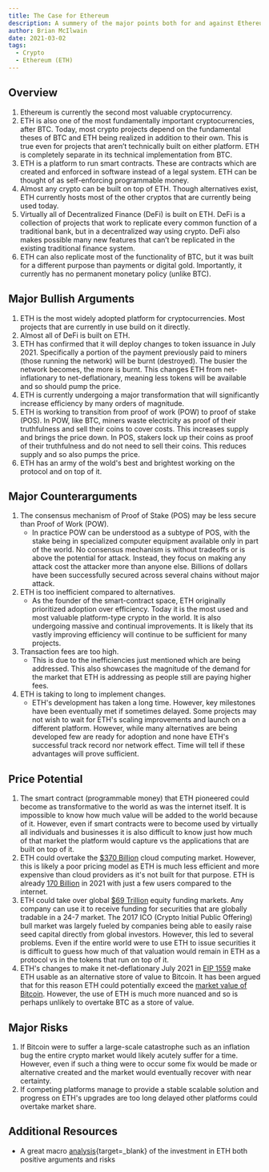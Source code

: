 ```yaml
---
title: The Case for Ethereum
description: A summery of the major points both for and against Ethereum and cryptocurrencies in general.
author: Brian McIlwain
date: 2021-03-02
tags:
  - Crypto
  - Ethereum (ETH)
---
```


## Overview

1. Ethereum is currently the second most valuable cryptocurrency.
2. ETH is also one of the most fundamentally important cryptocurrencies, after BTC. Today, most crypto projects depend on the fundamental theses of BTC and ETH being realized in addition to their own. This is true even for projects that aren’t technically built on either platform. ETH is completely separate in its technical implementation from BTC.
3. ETH is a platform to run smart contracts. These are contracts which are created and enforced in software instead of a legal system. ETH can be thought of as self-enforcing programmable money.
4. Almost any crypto can be built on top of ETH. Though alternatives exist, ETH currently hosts most of the other cryptos that are currently being used today.
5. Virtually all of Decentralized Finance (DeFi) is built on ETH. DeFi is a collection of projects that work to replicate every common function of a traditional bank, but in a decentralized way using crypto. DeFi also makes possible many new features that can’t be replicated in the existing traditional finance system.
6. ETH can also replicate most of the functionality of BTC, but it was built for a different purpose than payments or digital gold. Importantly, it currently has no permanent monetary policy (unlike BTC).

## Major Bullish Arguments

1. ETH is the most widely adopted platform for cryptocurrencies. Most projects that are currently in use build on it directly.
2. Almost all of DeFi is built on ETH.
3. ETH has confirmed that it will deploy changes to token issuance in July 2021. Specifically a portion of the payment previously paid to miners (those running the network) will be burnt (destroyed). The busier the network becomes, the more is burnt. This changes ETH from net-inflationary to net-deflationary, meaning less tokens will be available and so should pump the price.
4. ETH is currently undergoing a major transformation that will significantly increase efficiency by many orders of magnitude.
5. ETH is working to transition from proof of work (POW) to proof of stake (POS). In POW, like BTC, miners waste electricity as proof of their truthfulness and sell their coins to cover costs. This increases supply and brings the price down. In POS, stakers lock up their coins as proof of their truthfulness and do not need to sell their coins. This reduces supply and so also pumps the price.
6. ETH has an army of the wold's best and brightest working on the protocol and on top of it.

## Major Counterarguments

1. The consensus mechanism of Proof of Stake (POS) may be less secure than Proof of Work (POW).
   - In practice POW can be understood as a subtype of POS, with the stake being in specialized computer equipment available only in part of the world. No consensus mechanism is without tradeoffs or is above the potential for attack. Instead, they focus on making any attack cost the attacker more than anyone else. Billions of dollars have been successfully secured across several chains without major attack.
2. ETH is too inefficient compared to alternatives.
   - As the founder of the smart-contract space, ETH originally prioritized adoption over efficiency. Today it is the most used and most valuable platform-type crypto in the world. It is also undergoing massive and continual improvements. It is likely that its vastly improving efficiency will continue to be sufficient for many projects.
3. Transaction fees are too high.
   - This is due to the inefficiencies just mentioned which are being addressed. This also showcases the magnitude of the demand for the market that ETH is addressing as people still are paying higher fees.
4. ETH is taking to long to implement changes.
   - ETH's development has taken a long time. However, key milestones have been eventually met if sometimes delayed. Some projects may not wish to wait for ETH's scaling improvements and launch on a different platform. However, while many alternatives are being developed few are ready for adoption and none have ETH's successful track record nor network effect. Time will tell if these advantages will prove sufficient.

## Price Potential

1. The smart contract (programmable money) that ETH pioneered could become as transformative to the world as was the internet itself. It is impossible to know how much value will be added to the world because of it. However, even if smart contracts were to become used by virtually all individuals and businesses it is also difficult to know just how much of that market the platform would capture vs the applications that are built on top of it.
2. ETH could overtake the [$370 Billion](https://www.marketsandmarkets.com/Market-Reports/cloud-computing-market-234.html) cloud computing market. However, this is likely a poor pricing model as ETH is much less efficient and more expensive than cloud providers as it's not built for that purpose. ETH is already [170 Billion](https://coinpaprika.com/) in 2021 with just a few users compared to the internet.
3. ETH could take over global [$69 Trillion](https://www.visualcapitalist.com/all-of-the-worlds-stock-exchanges-by-size/) equity funding markets. Any company can use it to receive funding for securities that are globally tradable in a 24-7 market. The 2017 ICO (Crypto Initial Public Offering) bull market was largely fueled by companies being able to easily raise seed capital directly from global investors. However, this led to several problems. Even if the entire world were to use ETH to issue securities it is difficult to guess how much of that valuation would remain in ETH as a protocol vs in the tokens that run on top of it.
4. ETH's changes to make it net-deflationary July 2021 in [EIP 1559](https://www.coindesk.com/ethereum-improvement-proposal-1559-london-hard-fork) make ETH usable as an alternative store of value to Bitcoin. It has been argued that for this reason ETH could potentially exceed the [market value of Bitcoin](https://coinpaprika.com/). However, the use of ETH is much more nuanced and so is perhaps unlikely to overtake BTC as a store of value.

## Major Risks

1. If Bitcoin were to suffer a large-scale catastrophe such as an inflation bug the entire crypto market would likely acutely suffer for a time. However, even if such a thing were to occur some fix would be made or alternative created and the market would eventually recover with near certainty.
2. If competing platforms manage to provide a stable scalable solution and progress on ETH's upgrades are too long delayed other platforms could overtake market share.

## Additional Resources

- A great macro [analysis](https://www.youtube.com/watch?v=Dul7G-dVTic){target=\_blank} of the investment in ETH both positive arguments and risks
